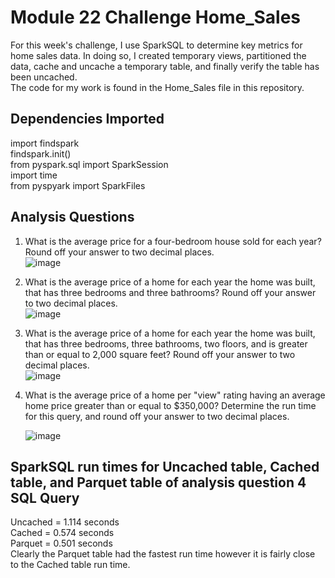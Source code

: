 # Module 22 Challenge Home_Sales
For this week's challenge, I use SparkSQL to determine key metrics for home sales data. In doing so, I created temporary views, partitioned the data, cache and uncache a temporary table, and finally verify the table has been uncached.  
The code for my work is found in the Home_Sales file in this repository.

## Dependencies Imported
import findspark  
findspark.init()  
from pyspark.sql import SparkSession  
import time  
from pyspyark import SparkFiles  

## Analysis Questions 
1. What is the average price for a four-bedroom house sold for each year? Round off your answer to two decimal places.  
![image](https://github.com/user-attachments/assets/6f6cb1a9-3570-4c6e-abe3-ed277770e1f3)  

2. What is the average price of a home for each year the home was built, that has three bedrooms and three bathrooms? Round off your answer to two decimal places.  
![image](https://github.com/user-attachments/assets/73e0d106-7411-4cdf-a3a6-4e830b41ed29)  

3. What is the average price of a home for each year the home was built, that has three bedrooms, three bathrooms, two floors, and is greater than or equal to 2,000 square feet? Round off your answer to two decimal places.  
![image](https://github.com/user-attachments/assets/05d29c11-7167-48e1-8294-f2512dc1c705)

4. What is the average price of a home per "view" rating having an average home price greater than or equal to $350,000? Determine the run time for this query, and round off your answer to two decimal places.


   ![image](https://github.com/user-attachments/assets/931d6e0f-aa81-4cce-9094-b64a4acbe557)

## SparkSQL run times for Uncached table, Cached table, and Parquet table of analysis question 4 SQL Query
Uncached  = 1.114 seconds  
Cached = 0.574 seconds  
Parquet = 0.501 seconds  
Clearly the Parquet table had the fastest run time however it is fairly close to the Cached table run time.


